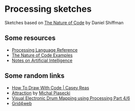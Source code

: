 # Processing sketches
Sketches based on [The Nature of Code](http://natureofcode.com/) by Daniel Shiffman

## Some resources
* [Processing Language Reference](https://processing.org/reference/)
* [The Nature of Code Examples](https://github.com/shiffman/The-Nature-of-Code-Examples)
* [Notes on Artificial Intelligence](http://frnsys.com/ai_notes/)

## Some random links
* [How To Draw With Code | Casey Reas](https://www.youtube.com/watch?v=_8DMEHxOLQE)
* [Attraction](https://www.youtube.com/watch?v=kDKQGinIEAk) by [Michal Piasecki](http://michalpiasecki.com/)
* [Visual Electronic Drum Mapping using Processing Part 4/6](https://www.youtube.com/watch?v=dUZ1XiOTdbE)
* [Grid4web](http://adamferriss.tumblr.com/post/45657670276/i-made-this-toy-for-you)